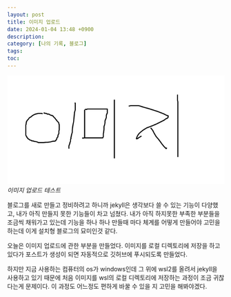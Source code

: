 ```yaml
---
layout: post
title: 이미지 업로드
date: 2024-01-04 13:48 +0900
description: 
category: [나의 기록, 블로그]
tags: 
toc: 
---
```


![img](/assets/img/이미지%20업로드/img.png)
*이미지 업로드 테스트*

블로그를 새로 만들고 정비하려고 하니까 jekyll은 생각보다 쓸 수 있는 기능이 다양했고, 내가 아직 만들지 못한 기능들이 차고 넘쳤다. 내가 아직 하지못한 부족한 부분들을 조금씩 채워가고 있는데 기능을 하나 하나 만들때 마다 체계를 어떻게 만들어야 고민을 하는데 이게 설치형 블로그의 묘미인것 같다. 

오늘은 이미지 업로드에 관한 부분을 만들었다. 이미지를 로컬 디렉토리에 저장을 하고있다가 포스트가 생성이 되면 자동적으로 깃허브에 푸시되도록 만들었다. 

하지만 지금 사용하는 컴퓨터의 os가 windows인데 그 위에 wsl2를 올려서 jekyll을 사용하고 있기 때문에 처음 이미지를 wsl의 로컬 디렉토리에 저장하는 과정이 조금 귀찮다는게 문제이다. 이 과정도 어느정도 편하게 바꿀 수 있을 지 고민을 해봐야겠다. 

